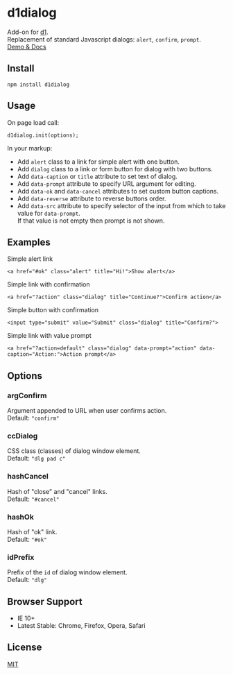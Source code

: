 # d1dialog

Add-on for [d1](https://github.com/vvvkor/d1).  
Replacement of standard Javascript dialogs: ``alert``, ``confirm``, ``prompt``.  
[Demo & Docs](https://vvvkor.github.io/d1#dialog)

## Install

```
npm install d1dialog
```

## Usage

On page load call:
```
d1dialog.init(options);
```

In your markup:
* Add ``alert`` class to a link for simple alert with one button.
* Add ``dialog`` class to a link or form button for dialog with two buttons.
* Add ``data-caption`` or ``title`` attribute to set text of dialog.
* Add ``data-prompt`` attribute to specify URL argument for editing.
* Add ``data-ok`` and ``data-cancel`` attributes to set custom button captions.
* Add ``data-reverse`` attribute to reverse buttons order.
* Add ``data-src`` attribute to specify selector of the input from which to take value for ``data-prompt``.  
If that value is not empty then prompt is not shown.

## Examples

Simple alert link
```
<a href="#ok" class="alert" title="Hi!">Show alert</a>
```

Simple link with confirmation
```
<a href="?action" class="dialog" title="Continue?">Confirm action</a>
```

Simple button with confirmation
```
<input type="submit" value="Submit" class="dialog" title="Confirm?">
```

Simple link with value prompt
```
<a href="?action=default" class="dialog" data-prompt="action" data-caption="Action:">Action prompt</a>
```

## Options

### argConfirm

Argument appended to URL when user confirms action.  
Default: ``"confirm"``

### ccDialog

CSS class (classes) of dialog window element.  
Default: ``"dlg pad c"``

### hashCancel

Hash of "close" and "cancel" links.  
Default: ``"#cancel"``

### hashOk

Hash of "ok" link.  
Default: ``"#ok"``

### idPrefix

Prefix of the ``id`` of dialog window element.  
Default: ``"dlg"``

## Browser Support

* IE 10+
* Latest Stable: Chrome, Firefox, Opera, Safari

## License

[MIT](./LICENSE)
